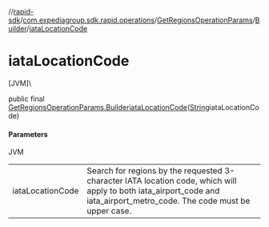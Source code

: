 //[rapid-sdk](../../../../index.md)/[com.expediagroup.sdk.rapid.operations](../../index.md)/[GetRegionsOperationParams](../index.md)/[Builder](index.md)/[iataLocationCode](iata-location-code.md)

# iataLocationCode

[JVM]\

public final [GetRegionsOperationParams.Builder](index.md)[iataLocationCode](iata-location-code.md)([String](https://docs.oracle.com/javase/8/docs/api/java/lang/String.html)iataLocationCode)

#### Parameters

JVM

| | |
|---|---|
| iataLocationCode | Search for regions by the requested 3-character IATA location code, which will apply to both iata_airport_code and iata_airport_metro_code. The code must be upper case. |
